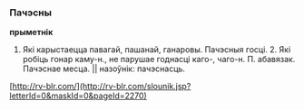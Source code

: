 ### Пачэсны
**прыметнік**

1. Які карыстаецца павагай, пашанай, ганаровы. Пачэсныя госці. 2. Які робіць гонар каму-н., не парушае годнасці каго-, чаго-н. П. абавязак. Пачэснае месца. || назоўнік: пачэснасць.

<a rel="author">[http://rv-blr.com/](http://rv-blr.com/slounik.jsp?letterId=0&maskId=0&pageId=2270)</a>
